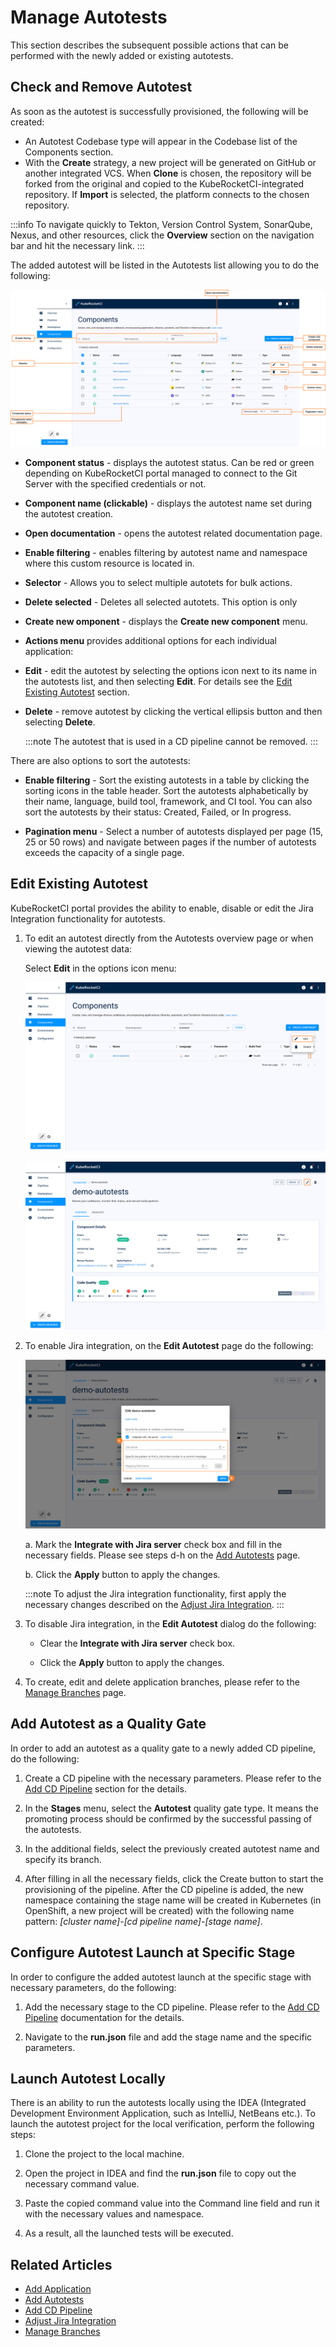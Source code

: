 # Manage Autotests

This section describes the subsequent possible actions that can be performed with the newly added or existing autotests.

## Check and Remove Autotest

As soon as the autotest is successfully provisioned, the following will be created:

* An Autotest Codebase type will appear in the Codebase list of the Components section.
* With the **Create** strategy, a new project will be generated on GitHub or another integrated VCS. When **Clone** is chosen, the repository will be forked from the original and copied to the KubeRocketCI-integrated repository. If **Import** is selected, the platform connects to the chosen repository.

:::info
  To navigate quickly to Tekton, Version Control System, SonarQube, Nexus, and other resources, click the **Overview** section on the navigation bar and hit the necessary link.
:::

The added autotest will be listed in the Autotests list allowing you to do the following:

![Autotests page](../assets/user-guide/components/components-manage-components-menu.png "Autotests page")

* **Component status** - displays the autotest status. Can be red or green depending on KubeRocketCI portal managed to connect to the Git Server with the specified credentials or not.
* **Component name (clickable)** - displays the autotest name set during the autotest creation.
* **Open documentation** - opens the autotest related documentation page.
* **Enable filtering** - enables filtering by autotest name and namespace where this custom resource is located in.
* **Selector** - Allows you to select multiple autotets for bulk actions.
* **Delete selected** - Deletes all selected autotets. This option is only 
* **Create new omponent** - displays the **Create new component** menu.
* **Actions menu** provides additional options for each individual application:
* **Edit** - edit the autotest by selecting the options icon next to its name in the autotests list, and then selecting **Edit**. For details see the [Edit Existing Autotest](#edit-existing-autotest) section.
* **Delete** - remove autotest by clicking the vertical ellipsis button and then selecting **Delete**.

  :::note
    The autotest that is used in a CD pipeline cannot be removed.
  :::

There are also options to sort the autotests:

* **Enable filtering** - Sort the existing autotests in a table by clicking the sorting icons in the table header. Sort the autotests alphabetically by their name, language, build tool, framework, and CI tool. You can also sort the autotests by their status: Created, Failed, or In progress.

* **Pagination menu** - Select a number of autotests displayed per page (15, 25 or 50 rows)  and navigate between pages if the number of autotests exceeds the capacity of a single page.

## Edit Existing Autotest

KubeRocketCI portal provides the ability to enable, disable or edit the Jira Integration functionality for autotests.

1. To edit an autotest directly from the Autotests overview page or when viewing the autotest data:

      Select **Edit** in the options icon menu:

      ![Edit autotest on the autotests overview page](../assets/user-guide/components/autotests/autotests-manage-components-codebase-edit-1.png "Edit autotest on the autotests overview page")

      ![Edit autotest when viewing the autotest data](../assets/user-guide/components/autotests/autotests-manage-components-codebase-edit-2.png "Edit autotest when viewing the autotest data")

2. To enable Jira integration, on the **Edit Autotest** page do the following:

    ![Edit autotest](../assets/user-guide/components/autotests/autotests-manage-edit-codebase-autotests.png "Edit library")

    a. Mark the **Integrate with Jira server** check box and fill in the necessary fields. Please see steps d-h on the [Add Autotests](add-autotest.md) page.

    b. Click the **Apply** button to apply the changes.

    :::note
      To adjust the Jira integration functionality, first apply the necessary changes described on the [Adjust Jira Integration](../operator-guide/project-management-and-reporting/jira-integration.md).
    :::

3. To disable Jira integration, in the **Edit Autotest** dialog do the following:

    * Clear the **Integrate with Jira server** check box.

    * Click the **Apply** button to apply the changes.

4. To create, edit and delete application branches, please refer to the [Manage Branches](../user-guide/manage-branches.md) page.

## Add Autotest as a Quality Gate

In order to add an autotest as a quality gate to a newly added CD pipeline, do the following:

1. Create a CD pipeline with the necessary parameters. Please refer to the [Add CD Pipeline](add-cd-pipeline.md) section for the details.

2. In the **Stages** menu, select the **Autotest** quality gate type. It means the promoting process should be confirmed by the successful passing of the autotests.

3. In the additional fields, select the previously created autotest name and specify its branch.

4. After filling in all the necessary fields, click the Create button to start the provisioning of the pipeline. After the CD pipeline is added, the new namespace containing the stage name will be created in Kubernetes (in OpenShift, a new project will be created) with the following name pattern: _[cluster name]-[cd pipeline name]-[stage name]_.

## Configure Autotest Launch at Specific Stage

In order to configure the added autotest launch at the specific stage with necessary parameters, do the following:

1. Add the necessary stage to the CD pipeline. Please refer to the [Add CD Pipeline](add-cd-pipeline.md) documentation for the details.

2. Navigate to the **run.json** file and add the stage name and the specific parameters.

## Launch Autotest Locally

There is an ability to run the autotests locally using the IDEA (Integrated Development Environment Application, such as IntelliJ, NetBeans etc.). To launch the autotest project for the local verification, perform the following steps:

1. Clone the project to the local machine.

2. Open the project in IDEA and find the **run.json** file to copy out the necessary command value.

3. Paste the copied command value into the Command line field and run it with the necessary values and namespace.

4. As a result, all the launched tests will be executed.

## Related Articles

* [Add Application](add-application.md)
* [Add Autotests](add-autotest.md)
* [Add CD Pipeline](add-cd-pipeline.md)
* [Adjust Jira Integration](../operator-guide/project-management-and-reporting/jira-integration.md)
* [Manage Branches](../user-guide/manage-branches.md)
